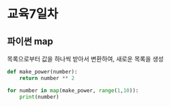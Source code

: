 # 교육7일차

## 파이썬 map

목록으로부터 값을 하나씩 받아서 변환하여, 새로운 목록을 생성

```python
def make_power(number):
    return number ** 2

for number in map(make_power, range(1,10)):
    print(number)


```